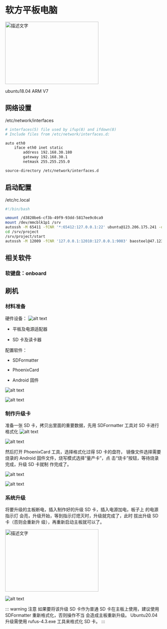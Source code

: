 # 软方平板电脑

<img src="./img/d1f899bb3388a76e91b233ac431d6fb.jpg" alt="描述文字" width="300" height="200">

ubuntu18.04 ARM V7

## 网络设置

/etc/network/interfaces

```bash
# interfaces(5) file used by ifup(8) and ifdown(8)
# Include files from /etc/network/interfaces.d:

auto eth0
	iface eth0 inet static
		address 192.168.30.180
		gateway 192.168.30.1
		netmask 255.255.255.0

source-directory /etc/network/interfaces.d
```

## 启动配置

/etc/rc.local

```bash
#!/bin/bash

umount /d3820be6-cf3b-49f9-93dd-5817ee9c0ca9
mount /dev/mmcblk1p1 /srv
autossh -M 65411 -fCNR '*:65412:127.0.0.1:22' ubuntu@123.206.175.241 -o ServerAliveInterval=60
cd /srv/project
/srv/project/start
autossh -M 12009 -fCNR '127.0.0.1:12010:127.0.0.1:9003' baosteel@47.123.5.255 -o ServerAliveInterval=60
```

## 相关软件

### 软键盘：onboard

## 刷机

### 材料准备

硬件设备：
![alt text](img/aaebdc6bb362e969d26e2066d62cb02.jpg)

- 平板及电源适配器

- SD 卡及读卡器

配置软件：

- SDFormatter

- PhoenixCard

- Android 固件

![alt text](img/image-1.png)

![alt text](img/image-2.png)

### 制作升级卡

准备一张 SD 卡，拷贝出里面的重要数据，先用 SDFormatter 工具对 SD
卡进行格式化
![alt text](img/image-3.png)

![alt text](img/image-4.png)

然后打开 PhoenixCard 工具，选择格式化过得 SD 卡的盘符，
镜像文件选择需要烧录的 Android 固件文件，烧写模式选择“量产卡”，点
击“烧卡”按钮，等待烧录完成，升级 SD 卡就制 作完成了。

![alt text](img/image-5.png)

![alt text](img/image-6.png)

### 系统升级

将要升级的主板断电，插入制作好的升级 SD 卡，插入电源加电，板子上
的电源指示灯 会亮，升级开始，等到指示灯熄灭时，升级就完成了，此时
拔出升级 SD 卡（否则会重新升 级），再重新启动主板就可以了。

<img src="./img/56457b66cfb23c7453c3ac1bf6d7b00.jpg" alt="描述文字" width="300" height="200">

![alt text](img/2ffe810308196e79e9830e2514da519.jpg)

::: warning 注意
如果要将该升级 SD 卡作为普通 SD 卡在主板上使用，建议使用
SDFormatter 重新格式化，否则操作不当 会造成主板重新升级。
Ubuntu20.04 升级需使用 rufus-4.3.exe 工具来格式化 SD 卡。
:::
